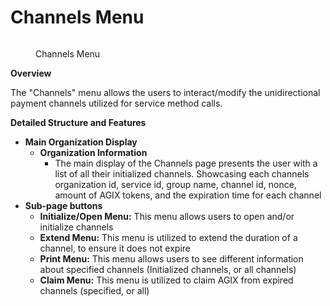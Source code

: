 # Channels Menu

<figure><img src="../../../../../../public/assets/images/products/TUI/Screenshot 2024-08-17 at 6.18.36 PM.png" alt=""><figcaption><p>Channels Menu</p></figcaption></figure>

**Overview**

The "Channels" menu allows the users to interact/modify the unidirectional payment channels utilized for service method calls.&#x20;

**Detailed Structure and Features**

* **Main Organization Display**
  * **Organization Information**
    * The main display of the Channels page presents the user with a list of all their initialized channels. Showcasing each channels organization id, service id, group name, channel id, nonce, amount of AGIX tokens, and the expiration time for each channel
* **Sub-page buttons**
  * **Initialize/Open Menu:** This menu allows users to open and/or initialize channels
  * **Extend Menu:** This menu is utilized to extend the duration of a channel, to ensure it does not expire
  * **Print Menu:** This menu allows users to see different information about specified channels (Initialized channels, or all channels)
  * **Claim Menu:** This menu is utilized to claim AGIX from expired channels (specified, or all)
